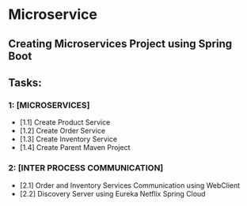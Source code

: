 # Microservice

## Creating Microservices Project using Spring Boot

## Tasks:

### 1: [MICROSERVICES]

- [1.1] Create Product Service
- [1.2] Create Order Service
- [1.3] Create Inventory Service
- [1.4] Create Parent Maven Project

### 2: [INTER PROCESS COMMUNICATION]

- [2.1] Order and Inventory Services Communication using WebClient
- [2.2] Discovery Server using Eureka Netflix Spring Cloud